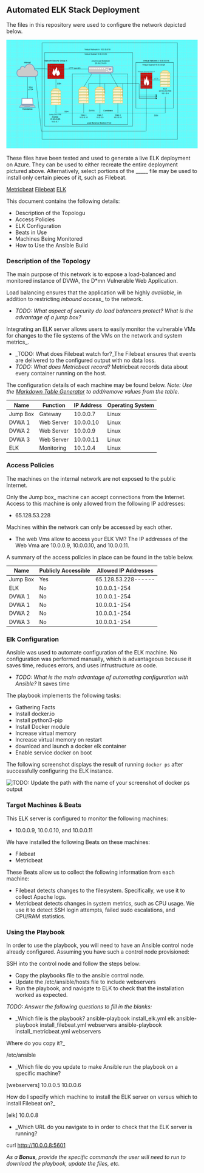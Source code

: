 ## Automated ELK Stack Deployment

The files in this repository were used to configure the network depicted below.

![Azure diagram](./Images/Network-Project.png)

These files have been tested and used to generate a live ELK deployment on Azure. They can be used to either recreate the entire deployment pictured above. Alternatively, select portions of the _____ file may be used to install only certain pieces of it, such as Filebeat.

  [Metricbeat](./Metricbeat/metricbeat-playbook.yml)
  [Filebeat](./Filebeat/filebeat-playbook.yml)
  [ELK](./ELK/elk.yml)

This document contains the following details:
- Description of the Topologu
- Access Policies
- ELK Configuration
- Beats in Use
- Machines Being Monitored
- How to Use the Ansible Build


### Description of the Topology

The main purpose of this network is to expose a load-balanced and monitored instance of DVWA, the D*mn Vulnerable Web Application.

Load balancing ensures that the application will be highly _available_, in addition to restricting _inbound access__ to the network.
- _TODO: What aspect of security do load balancers protect? What is the advantage of a jump box?_

Integrating an ELK server allows users to easily monitor the vulnerable VMs for changes to the file systems of the VMs on the network and system metrics_.
- _TODO: What does Filebeat watch for?_The Filebeat ensures that events are delivered to the configured output with no data loss.
- _TODO: What does Metricbeat record?_ Metricbeat records data about every container running on the host.

The configuration details of each machine may be found below.
_Note: Use the [Markdown Table Generator](http://www.tablesgenerator.com/markdown_tables) to add/remove values from the table_.


| Name     | Function   | IP Address |Operating System |
|----------|------------|------------|-----------------|
| Jump Box | Gateway    | 10.0.0.7   | Linux           |
| DVWA 1   | Web Server | 10.0.0.10  | Linux           |
| DVWA 2   | Web Server | 10.0.0.9   | Linux           |
| DVWA 3   | Web Server | 10.0.0.11  | Linux           |
| ELK      | Monitoring | 10.1.0.4   | Linux           |

### Access Policies

The machines on the internal network are not exposed to the public Internet. 

Only the Jump box_ machine can accept connections from the Internet. Access to this machine is only allowed from the following IP addresses:
- 65.128.53.228

Machines within the network can only be accessed by each other.
- The web Vms allow to access your ELK VM? The IP addresses of the Web Vma are 10.0.0.9, 10.0.0.10, and 10.0.0.11.

A summary of the access policies in place can be found in the table below.



| Name     | Publicly Accessible | Allowed IP Addresses |
|----------|---------------------|----------------------|
| Jump Box | Yes                 | 65.128.53.228------  |
| ELK      | No                  | 10.0.0.1-254         |
| DVWA 1   | No                  | 10.0.0.1-254         |
| DVWA 1   | No                  | 10.0.0.1-254         |
| DVWA 2   | No                  | 10.0.0.1-254         |
| DVWA 3   | No                  | 10.0.0.1-254         |




### Elk Configuration

Ansible was used to automate configuration of the ELK machine. No configuration was performed manually, which is advantageous because it saves time, reduces errors, and uses infrustructure as code.
- _TODO: What is the main advantage of automating configuration with Ansible?_ It saves time

The playbook implements the following tasks:
- Gathering Facts
- Install docker.io
- Install python3-pip
- Install Docker module 
- Increase virtual memory
- Increase virtual memory on restart
- download and launch a docker elk container
- Enable service docker on boot


The following screenshot displays the result of running `docker ps` after successfully configuring the ELK instance.

![TODO: Update the path with the name of your screenshot of docker ps output](Images/docker_ps_output.png)

### Target Machines & Beats
This ELK server is configured to monitor the following machines: 
- 10.0.0.9, 10.0.0.10, and 10.0.0.11

We have installed the following Beats on these machines:
- Filebeat
- Metricbeat

These Beats allow us to collect the following information from each machine:
- Filebeat detects changes to the filesystem. Specifically, 
   we use it to collect Apache logs.
- Metricbeat detects changes in system metrics, such as CPU usage. We use it to detect SSH login attempts, failed sudo escalations, and CPU/RAM statistics.

### Using the Playbook
In order to use the playbook, you will need to have an Ansible control node already configured. Assuming you have such a control node provisioned: 

SSH into the control node and follow the steps below:
- Copy the playbooks file to the ansible control node.
- Update the /etc/ansible/hosts file to include webservers
- Run the playbook, and navigate to ELK to check that the installation worked as expected.

_TODO: Answer the following questions to fill in the blanks:_
- _Which file is the playbook?
ansible-playbook install_elk.yml elk
ansible-playbook install_filebeat.yml webservers
ansible-playbook install_metricbeat.yml webservers

 Where do you copy it?_

 /etc/ansible

- _Which file do you update to make Ansible run the playbook on a specific machine? 

[webservers]
10.0.0.5
10.0.0.6


How do I specify which machine to install the ELK server on versus which to install Filebeat on?_

[elk]
10.0.0.8


- _Which URL do you navigate to in order to check that the ELK server is running?

curl http://10.0.0.8:5601

_As a **Bonus**, provide the specific commands the user will need to run to download the playbook, update the files, etc._
 
